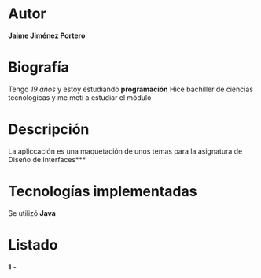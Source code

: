 # Autor 
**Jaime Jiménez Portero**

# Biografía
Tengo *19 años* y estoy estudiando **programación**
Hice bachiller de ciencias tecnologicas y me metí a estudiar el módulo

# Descripción
La apliccación es una maquetación de unos temas para la asignatura de Diseño de Interfaces***

# Tecnologías implementadas
Se utilizó **Java**

# Listado
**1** - 
